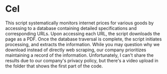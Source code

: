 # Cel

This script systematically monitors internet prices for various goods by accessing to a database containing detailed specifications and corresponding URLs. Upon accessing each URL, the script downloads the page as a PDF. Once the database traversal is complete, the script initiates processing, and extracts the information. While you may question why we download instead of directly web scraping, our company prioritizes maintaining a record of the information. Unfortunately, I can't share the results due to our company's privacy policy, but there's a video upload in the folder that shows the first part of the code. 
